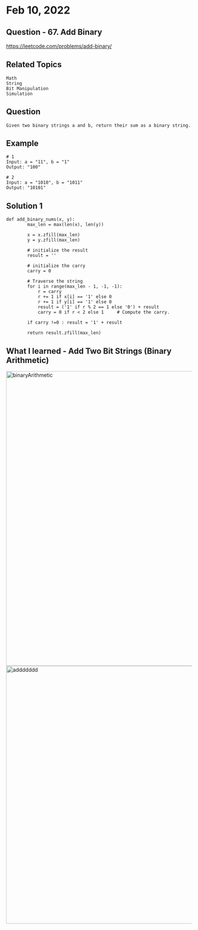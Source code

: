 # Feb 10, 2022
## Question - 67. Add Binary
https://leetcode.com/problems/add-binary/

## Related Topics
    Math
    String
    Bit Manipulation
    Simulation

## Question

    Given two binary strings a and b, return their sum as a binary string.

## Example
    
    # 1
    Input: a = "11", b = "1"
    Output: "100"

    # 2
    Input: a = "1010", b = "1011"
    Output: "10101"

## Solution 1 
```
def add_binary_nums(x, y):
        max_len = max(len(x), len(y))
 
        x = x.zfill(max_len)
        y = y.zfill(max_len)
         
        # initialize the result
        result = ''
         
        # initialize the carry
        carry = 0
 
        # Traverse the string
        for i in range(max_len - 1, -1, -1):
            r = carry
            r += 1 if x[i] == '1' else 0
            r += 1 if y[i] == '1' else 0
            result = ('1' if r % 2 == 1 else '0') + result
            carry = 0 if r < 2 else 1     # Compute the carry.
         
        if carry !=0 : result = '1' + result
 
        return result.zfill(max_len)
```

## What I learned - Add Two Bit Strings (Binary Arithmetic)

<img width="800" alt="binaryArithmetic" src="https://user-images.githubusercontent.com/59908525/153424313-c59bb114-3fcc-41c5-a7aa-fd7327a79d2f.PNG">
<img width="700" alt="addddddd" src="https://user-images.githubusercontent.com/59908525/153426415-bd59ce4c-bb8f-4a6c-a964-b2821020eb1f.PNG">
